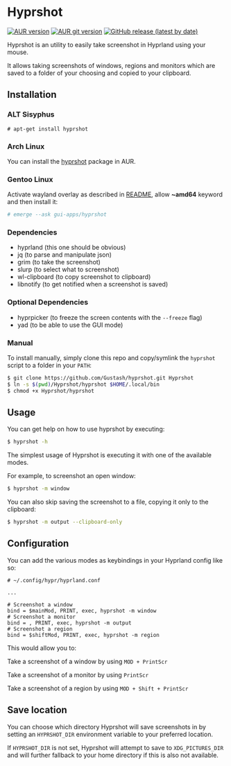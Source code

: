 # Hyprshot

[![AUR version](https://img.shields.io/aur/version/hyprshot?label=hyprshot&logo=arch+linux)](https://aur.archlinux.org/packages/hyprshot)
[![AUR git version](https://img.shields.io/aur/version/hyprshot-git?label=hyprshot-git&logo=arch+linux)](https://aur.archlinux.org/packages/hyprshot-git)
[![GitHub release (latest by date)](https://img.shields.io/github/v/release/Gustash/hyprshot?color=green&logo=github)](https://github.com/Gustash/hyprshot/releases/latest)

Hyprshot is an utility to easily take screenshot in Hyprland using your mouse.

It allows taking screenshots of windows, regions and monitors which are saved to a folder of your choosing and copied to your clipboard.

## Installation

### ALT Sisyphus

```shell
# apt-get install hyprshot
```

### Arch Linux

You can install the [hyprshot](https://aur.archlinux.org/packages/hyprshot) package in AUR.

### Gentoo Linux

Activate wayland overlay as described in [README](https://github.com/bsd-ac/wayland-desktop#activate-overlay-via-eselect-repository), allow **~amd64** keyword and then install it:

```bash
# emerge --ask gui-apps/hyprshot
```

### Dependencies

- hyprland (this one should be obvious)
- jq (to parse and manipulate json)
- grim (to take the screenshot)
- slurp (to select what to screenshot)
- wl-clipboard (to copy screenshot to clipboard)
- libnotify (to get notified when a screenshot is saved)

### Optional Dependencies

- hyprpicker (to freeze the screen contents with the `--freeze` flag)
- yad (to be able to use the GUI mode)

### Manual

To install manually, simply clone this repo and copy/symlink the `hyprshot` script to a folder in your `PATH`:

```bash
$ git clone https://github.com/Gustash/hyprshot.git Hyprshot
$ ln -s $(pwd)/Hyprshot/hyprshot $HOME/.local/bin
$ chmod +x Hyprshot/hyprshot
```

## Usage

You can get help on how to use hyprshot by executing:

```bash
$ hyprshot -h
```

The simplest usage of Hyprshot is executing it with one of the available modes.

For example, to screenshot an open window:

```bash
$ hyprshot -m window
```

You can also skip saving the screenshot to a file, copying it only to the clipboard:

```bash
$ hyprshot -m output --clipboard-only
```

## Configuration

You can add the various modes as keybindings in your Hyprland config like so:

```
# ~/.config/hypr/hyprland.conf

...

# Screenshot a window
bind = $mainMod, PRINT, exec, hyprshot -m window
# Screenshot a monitor
bind = , PRINT, exec, hyprshot -m output
# Screenshot a region
bind = $shiftMod, PRINT, exec, hyprshot -m region
```

This would allow you to:

Take a screenshot of a window by using `MOD + PrintScr`

Take a screenshot of a monitor by using `PrintScr`

Take a screenshot of a region by using `MOD + Shift + PrintScr`

## Save location

You can choose which directory Hyprshot will save screenshots in by setting an `HYPRSHOT_DIR` environment variable to your preferred location.

If `HYPRSHOT_DIR` is not set, Hyprshot will attempt to save to `XDG_PICTURES_DIR` and will further fallback to your home directory if this is also not available.
